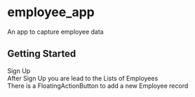 # employee_app

An app to capture employee data

## Getting Started

Sign Up <br/>
After Sign Up you are lead to the Lists of Employees <br />
There is a FloatingActionButton to add a new Employee record <br />
